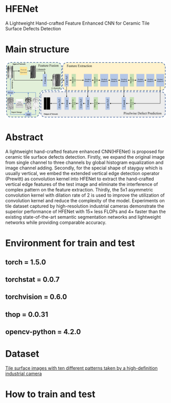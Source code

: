# HFENet
A Lightweight Hand-crafted Feature Enhanced CNN for Ceramic Tile Surface Defects Detection

# Main structure
![image](https://github.com/RobotvisionLab/HFENet/blob/main/image/HFE_mainstructure.tif)

# Abstract
A lightweight hand-crafted feature enhanced CNN(HFENet) is proposed for ceramic tile surface defects detection. Firstly, we expand the original image from single channel to three channels by global histogram equalization and image channel adding. Secondly, for the special shape of stayguy which is usually vertical, we embed the extended vertical edge detection operator (Prewitt) as convolution kernel into HFENet to extract the hand-crafted vertical edge features of the test image and eliminate the interference of complex pattern on the feature extraction. Thirdly, the 5x1 asymmetric convolution kernel with dilation rate of 2 is used to improve the utilization of convolution kernel and reduce the complexity of the model. Experiments on tile dataset captured by high-resolution industrial cameras demonstrate the superior performance of HFENet with 15× less FLOPs and 4× faster than the existing state-of-the-art semantic segmentation networks and lightweight networks while providing comparable accuracy.

# Environment for train and test
## torch = 1.5.0
## torchstat = 0.0.7
## torchvision = 0.6.0
## thop = 0.0.31
## opencv-python = 4.2.0

# Dataset
[Tile surface images with ten different patterns taken by a high-definition industrial camera](https://drive.google.com/drive/folders/1jTbeV_5mdxmrTrLFHkldEjDmh3TmgNX_?usp=sharing)

# How to train and test
